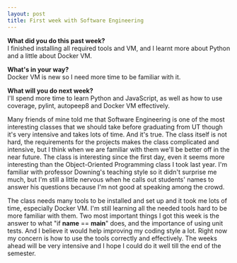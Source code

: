 ```yaml
---
layout: post
title: First week with Software Engineering
---
```


<b>What did you do this past week?</b><br>
I finished installing all required tools and VM, and I learnt more about Python and a little about Docker VM.<br>

<b>What's in your way?</b><br>
Docker VM is new so I need more time to be familiar with it.<br>

<b>What will you do next week?</b><br>
I'll spend more time to learn Python and JavaScript, as well as how to use coverage, pylint, autopeep8 and Docker VM effectively.<br>

Many friends of mine told me that Software Engineering is one of the most interesting classes that we should take before graduating from UT though it's very intensive and takes lots of time. And it's true. The class itself is not hard, the requirements for the projects makes the class complicated and intensive, but I think when we are familiar with them we'll be better off in the near future. The class is interesting since the first day, even it seems more interesting than the Object-Oriented Programming class I took last year. I'm familiar with professor Downing's teaching style so it didn't surprise me much, but I'm still a little nervous when he calls out students' names to answer his questions because I'm not good at speaking among the crowd.

The class needs many tools to be installed and set up and it took me lots of time, especially Docker VM. I'm still learning all the needed tools hard to be more familiar with them. Two most important things I got this week is the answer to what "if __name__ == __main__" does, and the importance of using unit tests. And I believe it would help improving my coding style a lot. Right now my concern is how to use the tools correctly and effectively. The weeks ahead will be very intensive and I hope I could do it well till the end of the semester.
